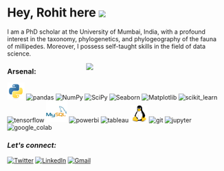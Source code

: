 # Hey, Rohit here <img align="center" src="https://media.tenor.com/YYCNyNNNW3YAAAAC/emoji-tongue-out.gif" width="50">
 
I am a PhD scholar at the University of Mumbai, India, with a profound interest in the taxonomy, phylogenetics, and phylogeography of the fauna of millipedes. Moreover, I possess self-taught skills in the field of data science.

<img align="right" src="https://www.insegment.com/blog/wp-content/uploads/2020/11/chatbot-marketing.gif" width=320>

### **Arsenal:**
<p align="left"> 
</a> <img src="https://raw.githubusercontent.com/devicons/devicon/master/icons/python/python-original.svg" width="40" height="40" alt="python"/> 
</a> <img src="https://amiradata.com/wp-content/uploads/2020/02/pandas-python.png" width="40" height="40" alt="pandas"/>
</a> <img src="https://user-images.githubusercontent.com/98330/63813335-20cd4b80-c8e2-11e9-9c04-e4dbf7285aa1.png" width="40" height="40" alt="NumPy"/> 
</a> <img src="https://miro.medium.com/max/400/1*ejeltApvDzDBB9izIwnyiQ.png" width="40" height="40" alt="SciPy"/> 
</a> <img src="https://i1.wp.com/cmdlinetips.com/wp-content/uploads/2020/09/Seaborn_logo.png?resize=234%2C246&ssl=1" width="40" height="40" alt="Seaborn"/>
</a> <img src="https://files.gitter.im/matplotlib/matplotlib/ce1y/thumb/matplotlib-sticker.png" width="40" height="40" alt="Matplotlib"/> 
</a> <img src="https://upload.wikimedia.org/wikipedia/commons/0/05/Scikit_learn_logo_small.svg" width="50" height="50" alt="scikit_learn"/> 
</a> <img src="https://www.vectorlogo.zone/logos/tensorflow/tensorflow-icon.svg" width="40" height="40" alt="tensorflow"/>
</a> <img src="https://raw.githubusercontent.com/devicons/devicon/master/icons/mysql/mysql-original-wordmark.svg" width="50" height="50" alt="mysql"/> 
</a> <img src="https://static.wikia.nocookie.net/logopedia/images/8/8c/Kisspng-power-bi-business-intelligence-microsoft-azure-mic-office-365-d-nieuwe-cloud-omgeving-dynamics-on-5be7b365088c80.991032501541911397035.png/revision/latest?cb=20200213050332" width="40" height="40" alt="powerbi"/>
</a> <img src="https://cdn.worldvectorlogo.com/logos/tableau-software.svg" width="40" height="40" alt="tableau"/>
</a> <img src="https://raw.githubusercontent.com/devicons/devicon/master/icons/linux/linux-original.svg" width="40" height="40" alt="linux"/>
</a> <img src="https://www.vectorlogo.zone/logos/git-scm/git-scm-icon.svg" width="40" height="40" alt="git"/>
</a> <img src="https://pbs.twimg.com/profile_images/954072623410917376/fGBUdNf__400x400.jpg" width="50" height="50" alt="jupyter"/>
</a> <img src="https://colab.research.google.com/img/colab_favicon_256px.png" width="40" height="40" alt="google_colab"/> 
</a> </p>

### ***Let's connect:*** 
[![Twitter](https://img.shields.io/badge/Twitter-%231DA1F2.svg?style=for-the-badge&logo=Twitter&logoColor=white)](https://twitter.com/Phylorohitics)
[![LinkedIn](https://img.shields.io/badge/linkedin-%230077B5.svg?style=for-the-badge&logo=linkedin&logoColor=white)](https://www.linkedin.com/in/rohit-rannavre) 
[![Gmail](https://img.shields.io/badge/Gmail-D14836?style=for-the-badge&logo=gmail&logoColor=white)](mailto:rohit.rannavre@gmail.com)
